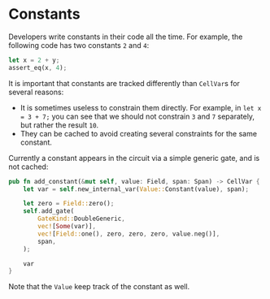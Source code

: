 # Constants

Developers write constants in their code all the time. For example, the following code has two constants `2` and `4`:

```rust
let x = 2 + y;
assert_eq(x, 4);
```

It is important that constants are tracked differently than `CellVar`s for several reasons:

* It is sometimes useless to constrain them directly. For example, in `let x = 3 + 7;` you can see that we should not constrain `3` and `7` separately, but rather the result `10`.
* They can be cached to avoid creating several constraints for the same constant.

Currently a constant appears in the circuit via a simple generic gate, and is not cached:

```rust
pub fn add_constant(&mut self, value: Field, span: Span) -> CellVar {
    let var = self.new_internal_var(Value::Constant(value), span);

    let zero = Field::zero();
    self.add_gate(
        GateKind::DoubleGeneric,
        vec![Some(var)],
        vec![Field::one(), zero, zero, zero, value.neg()],
        span,
    );

    var
}
```

Note that the `Value` keep track of the constant as well.

